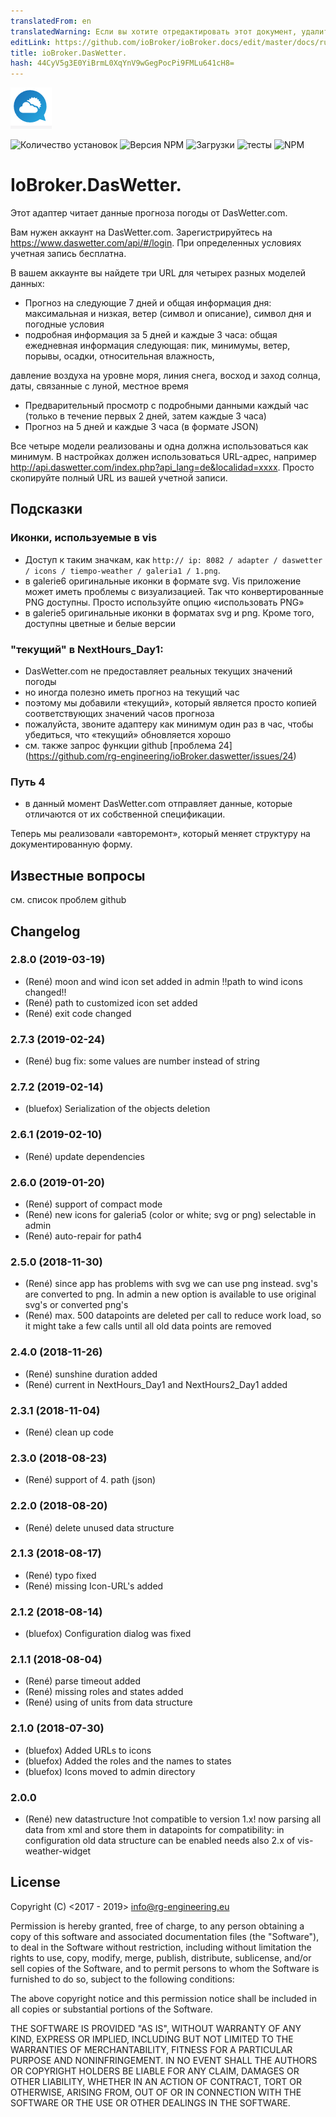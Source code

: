 ```yaml
---
translatedFrom: en
translatedWarning: Если вы хотите отредактировать этот документ, удалите поле «translationFrom», в противном случае этот документ будет снова автоматически переведен
editLink: https://github.com/ioBroker/ioBroker.docs/edit/master/docs/ru/adapterref/iobroker.daswetter/README.md
title: ioBroker.DasWetter.
hash: 44CyV5g3E0YiBrmL0XqYnV9wGegPocPi9FMLu641cH8=
---
```

![логотип](../../../en/adapterref/iobroker.daswetter/admin/daswettercom.png)

![Количество установок](http://iobroker.live/badges/daswetter-stable.svg)
![Версия NPM](https://img.shields.io/npm/v/iobroker.daswetter.svg)
![Загрузки](https://img.shields.io/npm/dm/iobroker.daswetter.svg)
![тесты](https://travis-ci.org/rg-engineering/ioBroker.daswetter.svg?branch=master)
![NPM](https://nodei.co/npm/iobroker.daswetter.png?downloads=true)

# IoBroker.DasWetter.
Этот адаптер читает данные прогноза погоды от DasWetter.com.

Вам нужен аккаунт на DasWetter.com. Зарегистрируйтесь на https://www.daswetter.com/api/#/login. При определенных условиях учетная запись бесплатна.

В вашем аккаунте вы найдете три URL для четырех разных моделей данных:

* Прогноз на следующие 7 дней и общая информация дня: максимальная и низкая, ветер (символ и описание), символ дня и погодные условия
* подробная информация за 5 дней и каждые 3 часа: общая ежедневная информация следующая: пик, минимумы, ветер, порывы, осадки, относительная влажность,

давление воздуха на уровне моря, линия снега, восход и заход солнца, даты, связанные с луной, местное время

* Предварительный просмотр с подробными данными каждый час (только в течение первых 2 дней, затем каждые 3 часа)
* Прогноз на 5 дней и каждые 3 часа (в формате JSON)

Все четыре модели реализованы и одна должна использоваться как минимум.
В настройках должен использоваться URL-адрес, например http://api.daswetter.com/index.php?api_lang=de&localidad=xxxx. Просто скопируйте полный URL из вашей учетной записи.

## Подсказки
### Иконки, используемые в vis
* Доступ к таким значкам, как `http:// ip: 8082 / adapter / daswetter / icons / tiempo-weather / galeria1 / 1.png`.
* в galerie6 оригинальные иконки в формате svg. Vis приложение может иметь проблемы с визуализацией. Так что конвертированные PNG доступны. Просто используйте опцию «использовать PNG»
* в galerie5 оригинальные иконки в форматах svg и png. Кроме того, доступны цветные и белые версии

### "текущий" в NextHours_Day1:
* DasWetter.com не предоставляет реальных текущих значений погоды
* но иногда полезно иметь прогноз на текущий час
* поэтому мы добавили «текущий», который является просто копией соответствующих значений часов прогноза
* пожалуйста, звоните адаптеру как минимум один раз в час, чтобы убедиться, что «текущий» обновляется хорошо
* см. также запрос функции github [проблема 24] (https://github.com/rg-engineering/ioBroker.daswetter/issues/24)

### Путь 4
* в данный момент DasWetter.com отправляет данные, которые отличаются от их собственной спецификации.

Теперь мы реализовали «авторемонт», который меняет структуру на документированную форму.

## Известные вопросы
см. список проблем github

## Changelog

### 2.8.0 (2019-03-19)
* (René) moon and wind icon set added in admin !!path to wind icons changed!!
* (René) path to customized icon set added 
* (René) exit code changed

### 2.7.3 (2019-02-24)
* (René) bug fix: some values are number instead of string

### 2.7.2 (2019-02-14)
* (bluefox) Serialization of the objects deletion

### 2.6.1 (2019-02-10)
* (René) update dependencies

### 2.6.0 (2019-01-20)
* (René) support of compact mode
* (René) new icons for galeria5 (color or white; svg or png) selectable in admin
* (René) auto-repair for path4

### 2.5.0 (2018-11-30)
* (René) since app has problems with svg we can use png instead. svg's are converted to png. In admin a new option is available to use original svg's or converted png's 
* (René) max. 500 datapoints are deleted per call to reduce work load, so it might take a few calls until all old data points are removed

### 2.4.0 (2018-11-26)
* (René) sunshine duration added
* (René) current in NextHours_Day1 and NextHours2_Day1 added

### 2.3.1 (2018-11-04)
* (René) clean up code

### 2.3.0 (2018-08-23)
* (René) support of 4. path (json)

### 2.2.0 (2018-08-20)
* (René) delete unused data structure

### 2.1.3 (2018-08-17)
* (René) typo fixed
* (René) missing Icon-URL's added

### 2.1.2 (2018-08-14)
* (bluefox) Configuration dialog was fixed

### 2.1.1 (2018-08-04)
* (René) parse timeout added
* (René) missing roles and states added
* (René) using of units from data structure

### 2.1.0 (2018-07-30)
* (bluefox) Added URLs to icons
* (bluefox) Added the roles and the names to states
* (bluefox) Icons moved to admin directory



### 2.0.0
* (René) new datastructure !not compatible to version 1.x!
now parsing all data from xml and store them in datapoints
for compatibility: in configuration old data structure can be enabled 
needs also 2.x of vis-weather-widget

## License
Copyright (C) <2017 - 2019>  <info@rg-engineering.eu>

Permission is hereby granted, free of charge, to any person obtaining a copy of this software and associated documentation files (the "Software"), to deal in the Software without restriction, including without limitation the rights to use, copy, modify, merge, publish, distribute, sublicense, and/or sell copies of the Software, and to permit persons to whom the Software is furnished to do so, subject to the following conditions:

The above copyright notice and this permission notice shall be included in all copies or substantial portions of the Software.

THE SOFTWARE IS PROVIDED "AS IS", WITHOUT WARRANTY OF ANY KIND, EXPRESS OR IMPLIED, INCLUDING BUT NOT LIMITED TO THE WARRANTIES OF MERCHANTABILITY, FITNESS FOR A PARTICULAR PURPOSE AND NONINFRINGEMENT. IN NO EVENT SHALL THE AUTHORS OR COPYRIGHT HOLDERS BE LIABLE FOR ANY CLAIM, DAMAGES OR OTHER LIABILITY, WHETHER IN AN ACTION OF CONTRACT, TORT OR OTHERWISE, ARISING FROM, OUT OF OR IN CONNECTION WITH THE SOFTWARE OR THE USE OR OTHER DEALINGS IN THE SOFTWARE.
